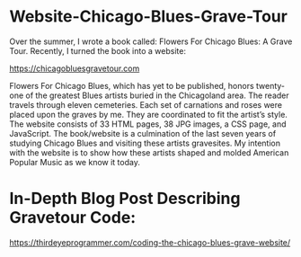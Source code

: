 # Website-Chicago-Blues-Grave-Tour
Over the summer, I wrote a book called: Flowers For Chicago Blues: A Grave Tour. Recently, I turned the book into a website: 

https://chicagobluesgravetour.com

Flowers For Chicago Blues, which has yet to be published, honors twenty-one of the greatest Blues artists buried in the Chicagoland area. The reader travels through eleven cemeteries. Each set of carnations and roses were placed upon the graves by me. They are coordinated to fit the artist’s style. The website consists of 33 HTML pages, 38 JPG images, a CSS page, and JavaScript. The book/website is a culmination of the last seven years of studying Chicago Blues and visiting these artists gravesites. My intention with the website is to show how these artists shaped and molded American Popular Music as we know it today.
# In-Depth Blog Post Describing Gravetour Code:

https://thirdeyeprogrammer.com/coding-the-chicago-blues-grave-website/
